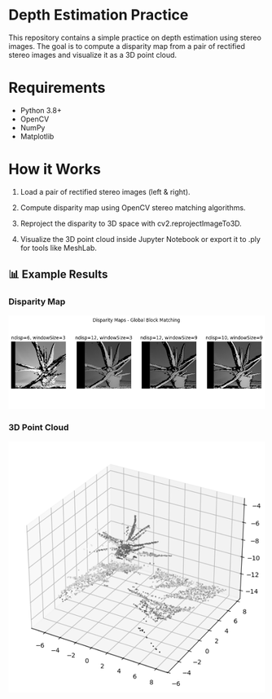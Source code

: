 # Depth Estimation Practice

This repository contains a simple practice on depth estimation using stereo images.
The goal is to compute a disparity map from a pair of rectified stereo images and visualize it as a 3D point cloud.

# Requirements

- Python 3.8+
- OpenCV
- NumPy
- Matplotlib

# How it Works

1. Load a pair of rectified stereo images (left & right).

2. Compute disparity map using OpenCV stereo matching algorithms.

3. Reproject the disparity to 3D space with cv2.reprojectImageTo3D.

4. Visualize the 3D point cloud inside Jupyter Notebook or export it to .ply for tools like MeshLab.

## 📊 Example Results

### Disparity Map
![Disparity Map](media/readme/disparity.png)

### 3D Point Cloud
![3D Point Cloud](media/readme/pointcloud.png)
